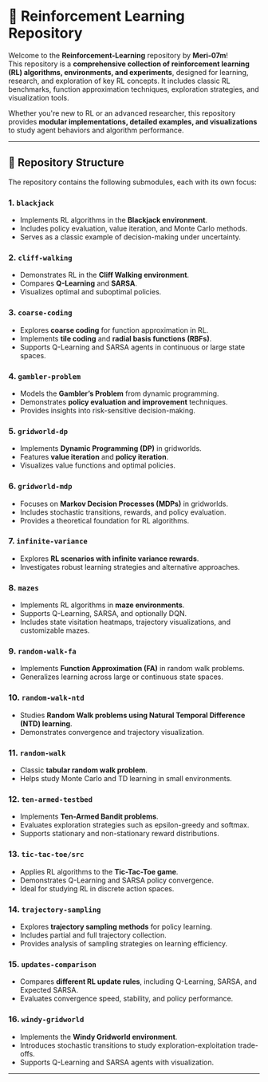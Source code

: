 # 🧠 Reinforcement Learning Repository

Welcome to the **Reinforcement-Learning** repository by **Meri-07m**!  
This repository is a **comprehensive collection of reinforcement learning (RL) algorithms, environments, and experiments**, designed for learning, research, and exploration of key RL concepts. It includes classic RL benchmarks, function approximation techniques, exploration strategies, and visualization tools.

Whether you're new to RL or an advanced researcher, this repository provides **modular implementations, detailed examples, and visualizations** to study agent behaviors and algorithm performance.

---

## 📂 Repository Structure

The repository contains the following submodules, each with its own focus:

### 1. `blackjack`
- Implements RL algorithms in the **Blackjack environment**.
- Includes policy evaluation, value iteration, and Monte Carlo methods.
- Serves as a classic example of decision-making under uncertainty.

### 2. `cliff-walking`
- Demonstrates RL in the **Cliff Walking environment**.
- Compares **Q-Learning** and **SARSA**.
- Visualizes optimal and suboptimal policies.

### 3. `coarse-coding`
- Explores **coarse coding** for function approximation in RL.
- Implements **tile coding** and **radial basis functions (RBFs)**.
- Supports Q-Learning and SARSA agents in continuous or large state spaces.

### 4. `gambler-problem`
- Models the **Gambler’s Problem** from dynamic programming.
- Demonstrates **policy evaluation and improvement** techniques.
- Provides insights into risk-sensitive decision-making.

### 5. `gridworld-dp`
- Implements **Dynamic Programming (DP)** in gridworlds.
- Features **value iteration** and **policy iteration**.
- Visualizes value functions and optimal policies.

### 6. `gridworld-mdp`
- Focuses on **Markov Decision Processes (MDPs)** in gridworlds.
- Includes stochastic transitions, rewards, and policy evaluation.
- Provides a theoretical foundation for RL algorithms.

### 7. `infinite-variance`
- Explores **RL scenarios with infinite variance rewards**.
- Investigates robust learning strategies and alternative approaches.

### 8. `mazes`
- Implements RL algorithms in **maze environments**.
- Supports Q-Learning, SARSA, and optionally DQN.
- Includes state visitation heatmaps, trajectory visualizations, and customizable mazes.

### 9. `random-walk-fa`
- Implements **Function Approximation (FA)** in random walk problems.
- Generalizes learning across large or continuous state spaces.

### 10. `random-walk-ntd`
- Studies **Random Walk problems using Natural Temporal Difference (NTD) learning**.
- Demonstrates convergence and trajectory visualization.

### 11. `random-walk`
- Classic **tabular random walk problem**.
- Helps study Monte Carlo and TD learning in small environments.

### 12. `ten-armed-testbed`
- Implements **Ten-Armed Bandit problems**.
- Evaluates exploration strategies such as epsilon-greedy and softmax.
- Supports stationary and non-stationary reward distributions.

### 13. `tic-tac-toe/src`
- Applies RL algorithms to the **Tic-Tac-Toe game**.
- Demonstrates Q-Learning and SARSA policy convergence.
- Ideal for studying RL in discrete action spaces.

### 14. `trajectory-sampling`
- Explores **trajectory sampling methods** for policy learning.
- Includes partial and full trajectory collection.
- Provides analysis of sampling strategies on learning efficiency.

### 15. `updates-comparison`
- Compares **different RL update rules**, including Q-Learning, SARSA, and Expected SARSA.
- Evaluates convergence speed, stability, and policy performance.

### 16. `windy-gridworld`
- Implements the **Windy Gridworld environment**.
- Introduces stochastic transitions to study exploration-exploitation trade-offs.
- Supports Q-Learning and SARSA agents with visualization.

---

